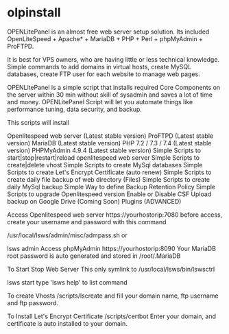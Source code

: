 # olpinstall


OPENLitePanel is an almost free web server setup solution. Its included OpenLiteSpeed + Apache* + MariaDB + PHP + Perl + phpMyAdmin + ProFTPD.

It is best for VPS owners, who are having little or less technical knowledge. Simple commands to add domains in virtual hosts,
create MySQL databases, create FTP user for each website to manage web pages.

OPENLitePanel is a simple script that installs required Core Components on the server within 30 min without skill of sysadmin and 
saves a lot of time and money. OPENLitePanel Script will let you automate things like performance tuning, data security, and backup.


This scripts will install

Openlitespeed web server (Latest stable version)
ProFTPD (Latest stable version)
MariaDB (Latest stable version)
PHP 7.2 / 7.3 / 7.4 (Latest stable version)
PHPMyAdmin 4.9.4 (Latest stable version)
Simple Scripts to start|stop|restart|reload openlitespeed web server
Simple Scripts to create|delete vhost
Simple Scripts to create MySql databases
Simple Scripts to create Let's Encrypt Certificate (auto renew)
Simple Scripts to create daily file backup of web directory (Files)
Simple Scripts to create daily MySql backup
Simple Way to define Backup Retention Policy
Simple Scripts to upgrade Openlitespeed version
Enable or Disable CSF
Upload backup on Google Drive (Coming Soon)
Plugins (ADVANCED)


Access Openlitespeed web server
https://yourhostorip:7080
before access, create your username and password with this command

/usr/local/lsws/admin/misc/admpass.sh
or

lsws admin
Access phpMyAdmin
https://yourhostorip:8090
Your MariaDB root password is auto generated and stored in /root/.MariaDB

To Start Stop Web Server
This only symlink to /usr/local/lsws/bin/lswsctrl

lsws start
type 'lsws help' to list command

To create Vhosts
/scripts/lscreate
and fill your domain name, ftp username and ftp password.

To Install Let's Encrypt Certificate
/scripts/certbot
Enter your domain, and certificate is auto installed to your domain.
